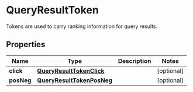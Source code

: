 

# QueryResultToken

Tokens are used to carry ranking information for query results.
## Properties

Name | Type | Description | Notes
------------ | ------------- | ------------- | -------------
**click** | [**QueryResultTokenClick**](QueryResultTokenClick.md) |  |  [optional]
**posNeg** | [**QueryResultTokenPosNeg**](QueryResultTokenPosNeg.md) |  |  [optional]



